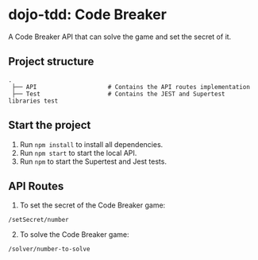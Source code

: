 # dojo-tdd: Code Breaker

A Code Breaker API that can solve the game and set the secret of it.

## Project structure
```
.
 ├── API                    # Contains the API routes implementation
 ├── Test                   # Contains the JEST and Supertest libraries test
```

## Start the project
1. Run `npm install` to install all dependencies.
2. Run `npm start` to start the local API.
3. Run `npm` to start the Supertest and Jest tests.

## API Routes
1. To set the secret of the Code Breaker game:

```
/setSecret/number
```

2. To solve the Code Breaker game:

```
/solver/number-to-solve
```
